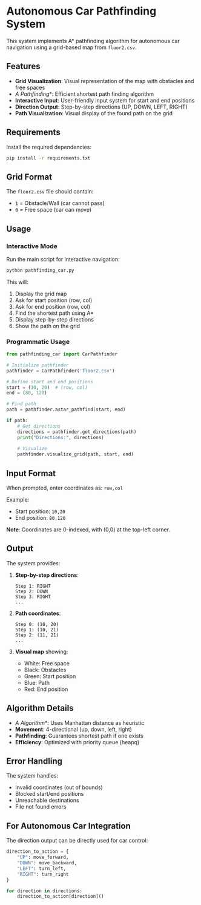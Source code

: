 # Autonomous Car Pathfinding System

This system implements A* pathfinding algorithm for autonomous car navigation using a grid-based map from `floor2.csv`.

## Features

- **Grid Visualization**: Visual representation of the map with obstacles and free spaces
- **A* Pathfinding**: Efficient shortest path finding algorithm
- **Interactive Input**: User-friendly input system for start and end positions
- **Direction Output**: Step-by-step directions (UP, DOWN, LEFT, RIGHT)
- **Path Visualization**: Visual display of the found path on the grid

## Requirements

Install the required dependencies:

```bash
pip install -r requirements.txt
```

## Grid Format

The `floor2.csv` file should contain:
- `1` = Obstacle/Wall (car cannot pass)
- `0` = Free space (car can move)

## Usage

### Interactive Mode

Run the main script for interactive navigation:

```bash
python pathfinding_car.py
```

This will:
1. Display the grid map
2. Ask for start position (row, col)
3. Ask for end position (row, col)
4. Find the shortest path using A*
5. Display step-by-step directions
6. Show the path on the grid

### Programmatic Usage

```python
from pathfinding_car import CarPathfinder

# Initialize pathfinder
pathfinder = CarPathfinder('floor2.csv')

# Define start and end positions
start = (10, 20)  # (row, col)
end = (80, 120)

# Find path
path = pathfinder.astar_pathfind(start, end)

if path:
    # Get directions
    directions = pathfinder.get_directions(path)
    print("Directions:", directions)
    
    # Visualize
    pathfinder.visualize_grid(path, start, end)
```

## Input Format

When prompted, enter coordinates as: `row,col`

Example:
- Start position: `10,20`
- End position: `80,120`

**Note**: Coordinates are 0-indexed, with (0,0) at the top-left corner.

## Output

The system provides:

1. **Step-by-step directions**:
   ```
   Step 1: RIGHT
   Step 2: DOWN
   Step 3: RIGHT
   ...
   ```

2. **Path coordinates**:
   ```
   Step 0: (10, 20)
   Step 1: (10, 21)
   Step 2: (11, 21)
   ...
   ```

3. **Visual map** showing:
   - White: Free space
   - Black: Obstacles
   - Green: Start position
   - Blue: Path
   - Red: End position

## Algorithm Details

- **A* Algorithm**: Uses Manhattan distance as heuristic
- **Movement**: 4-directional (up, down, left, right)
- **Pathfinding**: Guarantees shortest path if one exists
- **Efficiency**: Optimized with priority queue (heapq)

## Error Handling

The system handles:
- Invalid coordinates (out of bounds)
- Blocked start/end positions
- Unreachable destinations
- File not found errors

## For Autonomous Car Integration

The direction output can be directly used for car control:

```python
direction_to_action = {
    "UP": move_forward,
    "DOWN": move_backward, 
    "LEFT": turn_left,
    "RIGHT": turn_right
}

for direction in directions:
    direction_to_action[direction]()
``` 